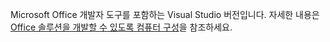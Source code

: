  Microsoft Office 개발자 도구를 포함하는 Visual Studio 버전입니다. 자세한 내용은 [Office 솔루션을 개발할 수 있도록 컴퓨터 구성](../../vsto/configuring-a-computer-to-develop-office-solutions.md)을 참조하세요.

  